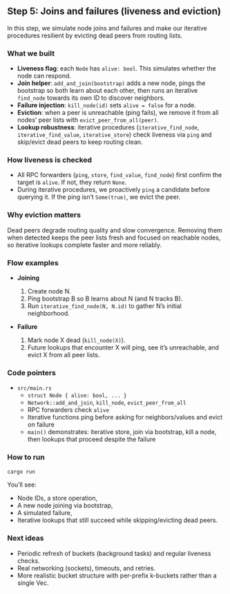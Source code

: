 ## Step 5: Joins and failures (liveness and eviction)

In this step, we simulate node joins and failures and make our iterative procedures resilient by evicting dead peers from routing lists.

### What we built
- **Liveness flag**: each `Node` has `alive: bool`. This simulates whether the node can respond.
- **Join helper**: `add_and_join(bootstrap)` adds a new node, pings the bootstrap so both learn about each other, then runs an iterative `find_node` towards its own ID to discover neighbors.
- **Failure injection**: `kill_node(id)` sets `alive = false` for a node.
- **Eviction**: when a peer is unreachable (ping fails), we remove it from all nodes’ peer lists with `evict_peer_from_all(peer)`.
- **Lookup robustness**: iterative procedures (`iterative_find_node`, `iterative_find_value`, `iterative_store`) check liveness via `ping` and skip/evict dead peers to keep routing clean.

### How liveness is checked
- All RPC forwarders (`ping`, `store`, `find_value`, `find_node`) first confirm the target is `alive`. If not, they return `None`.
- During iterative procedures, we proactively `ping` a candidate before querying it. If the ping isn’t `Some(true)`, we evict the peer.

### Why eviction matters
Dead peers degrade routing quality and slow convergence. Removing them when detected keeps the peer lists fresh and focused on reachable nodes, so iterative lookups complete faster and more reliably.

### Flow examples
- **Joining**
  1. Create node N.
  2. Ping bootstrap B so B learns about N (and N tracks B).
  3. Run `iterative_find_node(N, N.id)` to gather N’s initial neighborhood.

- **Failure**
  1. Mark node X dead (`kill_node(X)`).
  2. Future lookups that encounter X will ping, see it’s unreachable, and evict X from all peer lists.

### Code pointers
- `src/main.rs`
  - `struct Node { alive: bool, ... }`
  - `Network::add_and_join`, `kill_node`, `evict_peer_from_all`
  - RPC forwarders check `alive`
  - Iterative functions ping before asking for neighbors/values and evict on failure
  - `main()` demonstrates: iterative store, join via bootstrap, kill a node, then lookups that proceed despite the failure

### How to run
```bash
cargo run
```
You’ll see:
- Node IDs, a store operation,
- A new node joining via bootstrap,
- A simulated failure,
- Iterative lookups that still succeed while skipping/evicting dead peers.

### Next ideas
- Periodic refresh of buckets (background tasks) and regular liveness checks.
- Real networking (sockets), timeouts, and retries.
- More realistic bucket structure with per-prefix k-buckets rather than a single Vec. 
